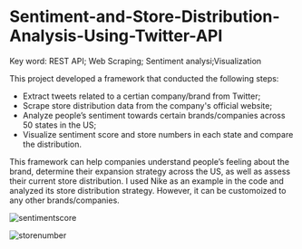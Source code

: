 # Sentiment-and-Store-Distribution-Analysis-Using-Twitter-API
Key word: REST API; Web Scraping; Sentiment analysi;Visualization

This project developed a framework that conducted the following steps:
* Extract tweets related to a certian company/brand from Twitter; 
* Scrape store distribution data from the company's official website;
* Analyze people’s sentiment towards certain brands/companies across 50 states in the US;
* Visualize sentiment score and store numbers in each state and compare the distribution.

This framework can help companies understand people’s feeling about the brand, determine their expansion strategy across the US, as well as assess their current store distribution. I used Nike as an example in the code and analyzed its store distribution strategy. However, it can be customoized to any other brands/companies.

![sentimentscore](https://cloud.githubusercontent.com/assets/19809011/19506237/aa28e37a-957e-11e6-919f-a096906367a1.png)

![storenumber](https://cloud.githubusercontent.com/assets/19809011/19506271/e7779816-957e-11e6-8e37-91cc8959e949.png)
